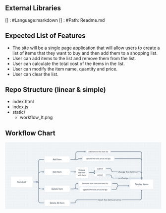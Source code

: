 ## External Libraries
[] : #Language:markdown
[] : #Path: Readme.md
## Expected List of Features
- The site will be a single page application that will allow users to create a list of items that they want to buy and then add them to a shopping list.
- User can add items to the list and remove them from the list.
- User can calculate the total cost of the items in the list.
- User can modify the item name, quantity and price.
- User can clear the list.

## Repo Structure (linear & simple)
- index.html
- index.js
- static/
  - workflow_lt.png


## Workflow Chart
![GitHub Light](https://github.com/StarkPrince/grocery_list/blob/master/assests/workflow_lt.png)